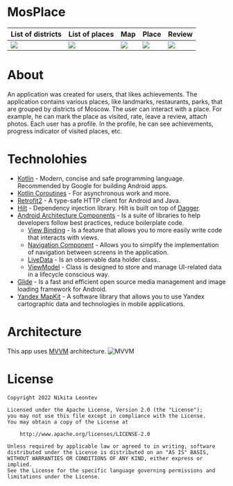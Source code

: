 # MosPlace
List of districts | List of places| Map | Place | Review
--- | --- | --- | --- | --- 
![](.assets/List_of_districts.jpg) | ![](.assets/List_of_places.jpg) | ![](.assets/Map.jpg) | ![](.assets/Place.jpg) | ![](.assets/Review.jpg) |

# About
An application was created for users, that likes achievements. The application contains various places, like landmarks, restaurants, parks, that are grouped by districts
of Moscow. The user can interact with a place. For example, he can mark the place as visited, rate, leave a review, attach photos. 
Each user has a profile. In the profile, he can see achievements, progress indicator of visited places, etc.

# Technolohies
* [Kotlin](https://kotlinlang.org/) - Modern, concise and safe programming language. Recommended by Google for building Android apps.
* [Kotlin Coroutines](https://kotlinlang.org/docs/coroutines-overview.html) - For asynchronous work and more.
* [Retrofit2](https://square.github.io/retrofit/) - A type-safe HTTP client for Android and Java.
* [Hilt](https://dagger.dev/hilt/) - Dependency injection library. Hilt is built on top of [Dagger](https://dagger.dev/dev-guide/).
* [Android Architecture Components](https://developer.android.com/topic/architecture) - Is a suite of libraries to help developers follow best practices, reduce boilerplate code.
  * [View Binding](https://developer.android.com/topic/libraries/view-binding) - Is a feature that allows you to more easily write code that interacts with views.
  * [Navigation Component](https://developer.android.com/guide/navigation) - Allows you to simplify the implementation of navigation between screens in the application.
  * [LiveData](https://developer.android.com/topic/libraries/architecture/livedata) - Is an observable data holder class..
  * [ViewModel](https://developer.android.com/topic/libraries/architecture/viewmodel) - Class is designed to store and manage UI-related data in a lifecycle conscious way.
* [Glide](https://github.com/bumptech/glide) - Is a fast and efficient open source media management and image loading framework for Android.
* [Yandex MapKit](https://yandex.ru/dev/maps/mapkit/?from=mapsapi) - A software library that allows you to use Yandex cartographic data and technologies in mobile applications.

# Architecture
This app uses [MVVM](https://developer.android.com/jetpack/guide#recommended-app-arch) architecture.
![MVVM](https://miro.medium.com/max/960/0*-ZJZfLhup-7rg0cy.png)

# License
```
Copyright 2022 Nikita Leontev 

Licensed under the Apache License, Version 2.0 (the "License");
you may not use this file except in compliance with the License.
You may obtain a copy of the License at

    http://www.apache.org/licenses/LICENSE-2.0

Unless required by applicable law or agreed to in writing, software
distributed under the License is distributed on an "AS IS" BASIS,
WITHOUT WARRANTIES OR CONDITIONS OF ANY KIND, either express or implied.
See the License for the specific language governing permissions and
limitations under the License.
```

